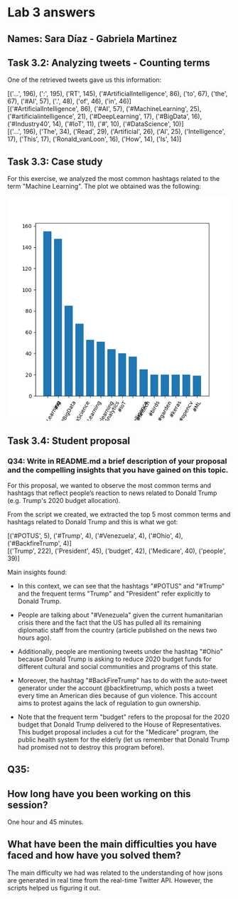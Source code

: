 # Lab 3 answers

## Names: Sara Díaz - Gabriela Martinez

## Task 3.2: Analyzing tweets - Counting terms

One of the retrieved tweets gave us this information:

[('…', 196), (':', 195), ('RT', 145), ('#ArtificialIntelligence', 86), ('to', 67), ('the', 67), ('#AI', 57), ('.', 48), ('of', 46), ('in', 46)]<br/>
[('#ArtificialIntelligence', 86), ('#AI', 57), ('#MachineLearning', 25), ('#artificialintelligence', 21), ('#DeepLearning', 17), ('#BigData', 16), ('#Industry40', 14), ('#IoT', 11), ('#', 10), ('#DataScience', 10)]<br/>
[('…', 196), ('The', 34), ('Read', 29), ('Artificial', 26), ('AI', 25), ('Intelligence', 17), ('This', 17), ('Ronald_vanLoon', 16), ('How', 14), ('Is', 14)]<br/>

## Task 3.3: Case study

For this exercise, we analyzed the most common hashtags related to the term "Machine Learning". The plot we obtained was the following:

![Plot related to machine learning](https://github.com/mgmartinezl/CLOUD-COMPUTING-CLASS-2019/blob/master/Labs-solutions/Lab3/CaseStudy.png)

## Task 3.4: Student proposal

### Q34: Write in README.md a brief description of your proposal and the compelling insights that you have gained on this topic.

For this proposal, we wanted to observe the most common terms and hashtags that reflect people’s reaction to news related to Donald Trump (e.g. Trump's 2020 budget allocation).

From the script we created, we extracted the top 5 most common terms and hashtags related to Donald Trump and this is what we got:

[('#POTUS', 5), ('#Trump', 4), ('#Venezuela', 4), ('#Ohio', 4), ('#BackfireTrump', 4)]<br/>
[('Trump', 222), ('President', 45), ('budget', 42), ('Medicare', 40), ('people', 39)]<br/>

Main insights found:

* In this context, we can see that the hashtags "#POTUS" and "#Trump" and the frequent terms "Trump" and "President" refer explicitly to Donald Trump. 

* People are talking about "#Venezuela" given the current humanitarian crisis there and the fact that the US has pulled all its remaining diplomatic staff from the country (article published on the news two hours ago).

* Additionally, people are mentioning tweets under the hashtag "#Ohio" because Donald Trump is asking to reduce 2020 budget funds for different cultural and social communities and programs of this state.

* Moreover, the hashtag "#BackFireTrump" has to do with the auto-tweet generator under the account @backfiretrump, which posts a tweet every time an American dies because of gun violence. This account aims to protest agains the lack of regulation to gun ownership.

* Note that the frequent term "budget" refers to the proposal for the 2020 budget that Donald Trump delivered to the House of Representatives. This budget proposal includes a cut for the "Medicare" program, the public health system for the elderly (let us remember that Donald Trump had promised not to destroy this program before).

## Q35: 
## How long have you been working on this session?
One hour and 45 minutes.

## What have been the main difficulties you have faced and how have you solved them?
The main difficulty we had was related to the understanding of how jsons are generated in real time from the real-time Twitter API. However, the scripts helped us figuring it out.
